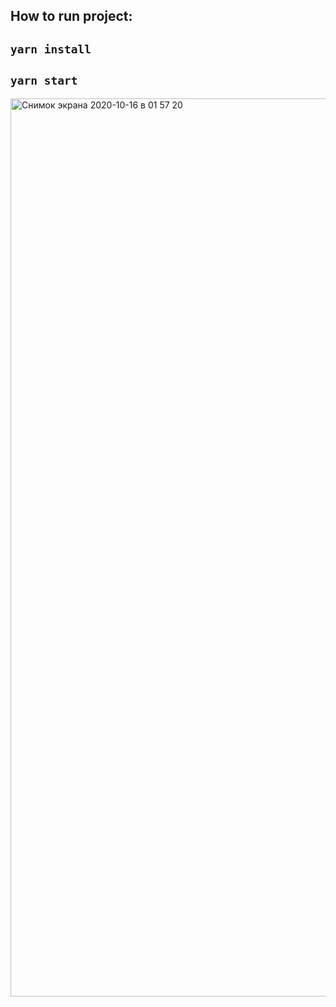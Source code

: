 ## How to run project: 

## `yarn install`
## `yarn start`

<img width="1437" alt="Снимок экрана 2020-10-16 в 01 57 20" src="https://user-images.githubusercontent.com/60556660/96194456-11c8b300-0f53-11eb-82d4-663200be0de7.png">


